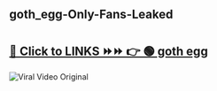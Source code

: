 
 ## goth_egg-Only-Fans-Leaked

# <h2><a href="https://clipsfans.com/goth_egg&ref=git">🔗 Click to LINKS ⏩⏩ 👉 🟢 goth egg </a></h2>

<a href="https://clipsfans.com/goth_egg&ref=git" rel="nofollow" data-target="animated-image.originalLink"><img src="https://i.ibb.co.com/xMMVF88/686577567.gif" alt="Viral Video Original" style="max-width: 100%; display: inline-block;" data-target="animated-image.originalImage"></a>
